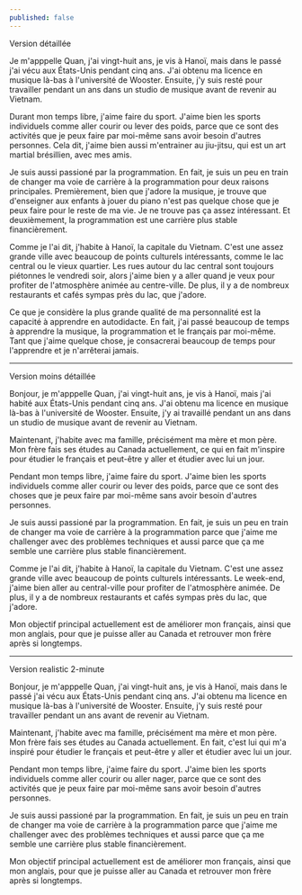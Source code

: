 ```yaml
---
published: false
---
```

Version détaillée

Je m'apppelle Quan, j'ai vingt-huit ans, je vis à Hanoï, mais dans le passé j'ai vécu aux États-Unis pendant cinq ans. J'ai obtenu ma licence en musique là-bas à l'université de Wooster. Ensuite, j'y suis resté pour travailler pendant un ans dans un studio de musique avant de revenir au Vietnam.

Durant mon temps libre, j'aime faire du sport. J'aime bien les sports individuels comme aller courir ou lever des poids, parce que ce sont des activités que je peux faire par moi-même sans avoir besoin d'autres personnes. Cela dit, j'aime bien aussi m'entrainer au jiu-jitsu, qui est un art martial brésillien, avec mes amis.

Je suis aussi passioné par la programmation. En fait, je suis un peu en train de changer ma voie de carrière à la programmation pour deux raisons principales. Premièrement, bien que j'adore la musique, je trouve que d'enseigner aux enfants à jouer du piano n'est pas quelque chose que je peux faire pour le reste de ma vie. Je ne trouve pas ça assez intéressant. Et deuxièmement, la programmation est une carrière plus stable financièrement.

Comme je l'ai dit, j'habite à Hanoï, la capitale du Vietnam. C'est une assez grande ville avec beaucoup de points culturels intéressants, comme le lac central ou le vieux quartier. Les rues autour du lac central sont toujours piétonnes le vendredi soir, alors j'aime bien y a aller quand je veux pour profiter de l'atmosphère animée au centre-ville. De plus, il y a de nombreux restaurants et cafés sympas près du lac, que j'adore.

Ce que je considère la plus grande qualité de ma personnalité est la capacité à apprendre en autodidacte. En fait, j'ai passé beaucoup de temps à apprendre la musique, la programmation et le français par moi-même. Tant que j'aime quelque chose, je consacrerai beaucoup de temps pour l'apprendre et je n'arrêterai jamais.

---

Version moins détaillée

Bonjour, je m'apppelle Quan, j'ai vingt-huit ans, je vis à Hanoï, mais j'ai habité aux États-Unis pendant cinq ans. J'ai obtenu ma licence en musique là-bas à l'université de Wooster. Ensuite, j'y ai travaillé pendant un ans dans un studio de musique avant de revenir au Vietnam.

Maintenant, j'habite avec ma famille, précisément ma mère et mon père. Mon frère fais ses études au Canada actuellement, ce qui en fait m'inspire pour étudier le français et peut-être y aller et étudier avec lui un jour.

Pendant mon temps libre, j'aime faire du sport. J'aime bien les sports individuels comme aller courir ou lever des poids, parce que ce sont des choses que je peux faire par moi-même sans avoir besoin d'autres personnes.

Je suis aussi passioné par la programmation. En fait, je suis un peu en train de changer ma voie de carrière à la programmation parce que j'aime me challenger avec des problèmes techniques et aussi parce que ça me semble une carrière plus stable financièrement.

Comme je l'ai dit, j'habite à Hanoï, la capitale du Vietnam. C'est une assez grande ville avec beaucoup de points culturels intéressants. Le week-end, j'aime bien aller au central-ville pour profiter de l'atmosphère animée. De plus, il y a de nombreux restaurants et cafés sympas près du lac, que j'adore.

Mon objectif principal actuellement est de améliorer mon français, ainsi que mon anglais, pour que je puisse aller au Canada et retrouver mon frère après si longtemps.

---

Version realistic 2-minute

Bonjour, je m'apppelle Quan, j'ai vingt-huit ans, je vis à Hanoï, mais dans le passé j'ai vécu aux États-Unis pendant cinq ans. J'ai obtenu ma licence en musique là-bas à l'université de Wooster. Ensuite, j'y suis resté pour travailler pendant un ans avant de revenir au Vietnam.

Maintenant, j'habite avec ma famille, précisément ma mère et mon père. Mon frère fais ses études au Canada actuellement. En fait, c'est lui qui m'a inspiré pour étudier le français et peut-être y aller et étudier avec lui un jour.

Pendant mon temps libre, j'aime faire du sport. J'aime bien les sports individuels comme aller courir ou aller nager, parce que ce sont des activités que je peux faire par moi-même sans avoir besoin d'autres personnes.

Je suis aussi passioné par la programmation. En fait, je suis un peu en train de changer ma voie de carrière à la programmation parce que j'aime me challenger avec des problèmes techniques et aussi parce que ça me semble une carrière plus stable financièrement.

Mon objectif principal actuellement est de améliorer mon français, ainsi que mon anglais, pour que je puisse aller au Canada et retrouver mon frère après si longtemps.
